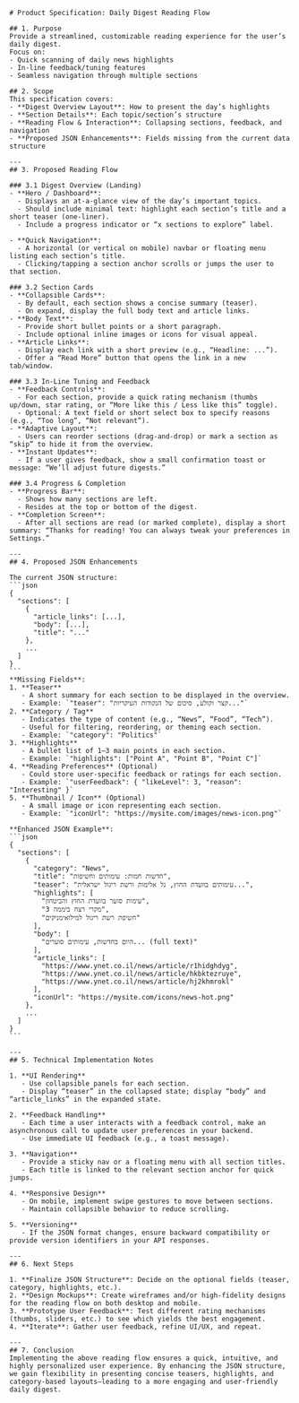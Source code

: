     # Product Specification: Daily Digest Reading Flow

    ## 1. Purpose
    Provide a streamlined, customizable reading experience for the user’s daily digest.  
    Focus on:
    - Quick scanning of daily news highlights  
    - In-line feedback/tuning features  
    - Seamless navigation through multiple sections  

    ## 2. Scope
    This specification covers:
    - **Digest Overview Layout**: How to present the day’s highlights  
    - **Section Details**: Each topic/section’s structure  
    - **Reading Flow & Interaction**: Collapsing sections, feedback, and navigation  
    - **Proposed JSON Enhancements**: Fields missing from the current data structure  

    ---
    ## 3. Proposed Reading Flow

    ### 3.1 Digest Overview (Landing)
    - **Hero / Dashboard**:  
      - Displays an at-a-glance view of the day’s important topics.  
      - Should include minimal text: highlight each section’s title and a short teaser (one-liner).  
      - Include a progress indicator or “x sections to explore” label.  

    - **Quick Navigation**:  
      - A horizontal (or vertical on mobile) navbar or floating menu listing each section’s title.  
      - Clicking/tapping a section anchor scrolls or jumps the user to that section.  

    ### 3.2 Section Cards
    - **Collapsible Cards**:  
      - By default, each section shows a concise summary (teaser).  
      - On expand, display the full body text and article links.  
    - **Body Text**:  
      - Provide short bullet points or a short paragraph.  
      - Include optional inline images or icons for visual appeal.  
    - **Article Links**:  
      - Display each link with a short preview (e.g., “Headline: ...”).  
      - Offer a “Read More” button that opens the link in a new tab/window.  

    ### 3.3 In-Line Tuning and Feedback
    - **Feedback Controls**:  
      - For each section, provide a quick rating mechanism (thumbs up/down, star rating, or “More like this / Less like this” toggle).  
      - Optional: A text field or short select box to specify reasons (e.g., “Too long”, “Not relevant”).  
    - **Adaptive Layout**:  
      - Users can reorder sections (drag-and-drop) or mark a section as “skip” to hide it from the overview.  
    - **Instant Updates**:  
      - If a user gives feedback, show a small confirmation toast or message: “We’ll adjust future digests.”  

    ### 3.4 Progress & Completion
    - **Progress Bar**:  
      - Shows how many sections are left.  
      - Resides at the top or bottom of the digest.  
    - **Completion Screen**:  
      - After all sections are read (or marked complete), display a short summary: “Thanks for reading! You can always tweak your preferences in Settings.”  

    ---
    ## 4. Proposed JSON Enhancements

    The current JSON structure:
    ```json
    {
      "sections": [
        {
          "article_links": [...],
          "body": [...],
          "title": "..."
        },
        ...
      ]
    }
    ```
    **Missing Fields**:
    1. **Teaser**  
       - A short summary for each section to be displayed in the overview.  
       - Example: `"teaser": "קצר וקולע, סיכום של הנקודות העיקריות..."`
    2. **Category / Tag**  
       - Indicates the type of content (e.g., “News”, “Food”, “Tech”).  
       - Useful for filtering, reordering, or theming each section.  
       - Example: `"category": "Politics"`  
    3. **Highlights**  
       - A bullet list of 1–3 main points in each section.  
       - Example: `"highlights": ["Point A", "Point B", "Point C"]`  
    4. **Reading Preferences** (Optional)  
       - Could store user-specific feedback or ratings for each section.  
       - Example: `"userFeedback": { "likeLevel": 3, "reason": "Interesting" }`
    5. **Thumbnail / Icon** (Optional)  
       - A small image or icon representing each section.  
       - Example: `"iconUrl": "https://mysite.com/images/news-icon.png"`  

    **Enhanced JSON Example**:
    ```json
    {
      "sections": [
        {
          "category": "News",
          "title": "חדשות חמות: עימותים וחשיפות",
          "teaser": "עימותים בוועדת החוץ, גל אלימות ורשת ריגול ישראלית...",
          "highlights": [
            "עימות סוער בוועדת החוץ והביטחון",
            "3 מקרי רצח ביממה",
            "חשיפת רשת ריגול למילואימניקים"
          ],
          "body": [
            "היום בחדשות, עימותים סוערים... (full text)"
          ],
          "article_links": [
            "https://www.ynet.co.il/news/article/r1hidghdyg",
            "https://www.ynet.co.il/news/article/hkbktezruye",
            "https://www.ynet.co.il/news/article/hj2khmrokl"
          ],
          "iconUrl": "https://mysite.com/icons/news-hot.png"
        },
        ...
      ]
    }
    ```

    ---
    ## 5. Technical Implementation Notes

    1. **UI Rendering**  
       - Use collapsible panels for each section.  
       - Display “teaser” in the collapsed state; display “body” and “article_links” in the expanded state.  

    2. **Feedback Handling**  
       - Each time a user interacts with a feedback control, make an asynchronous call to update user preferences in your backend.  
       - Use immediate UI feedback (e.g., a toast message).  

    3. **Navigation**  
       - Provide a sticky nav or a floating menu with all section titles.  
       - Each title is linked to the relevant section anchor for quick jumps.  

    4. **Responsive Design**  
       - On mobile, implement swipe gestures to move between sections.  
       - Maintain collapsible behavior to reduce scrolling.  

    5. **Versioning**  
       - If the JSON format changes, ensure backward compatibility or provide version identifiers in your API responses.  

    ---
    ## 6. Next Steps

    1. **Finalize JSON Structure**: Decide on the optional fields (teaser, category, highlights, etc.).  
    2. **Design Mockups**: Create wireframes and/or high-fidelity designs for the reading flow on both desktop and mobile.  
    3. **Prototype User Feedback**: Test different rating mechanisms (thumbs, sliders, etc.) to see which yields the best engagement.  
    4. **Iterate**: Gather user feedback, refine UI/UX, and repeat.  

    ---
    ## 7. Conclusion
    Implementing the above reading flow ensures a quick, intuitive, and highly personalized user experience. By enhancing the JSON structure, we gain flexibility in presenting concise teasers, highlights, and category-based layouts—leading to a more engaging and user-friendly daily digest.
